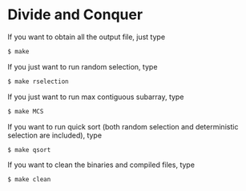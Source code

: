 # Divide and Conquer
If you want to obtain all the output file, just type
```bash
$ make
```

If you just want to run random selection, type

```bash
$ make rselection
```

If you just want to run max contiguous subarray, type

```bash
$ make MCS
```

If you want to run quick sort (both random selection and deterministic selection are included), type

```bash
$ make qsort
```

If you want to clean the binaries and compiled files, type

```bash
$ make clean
```

